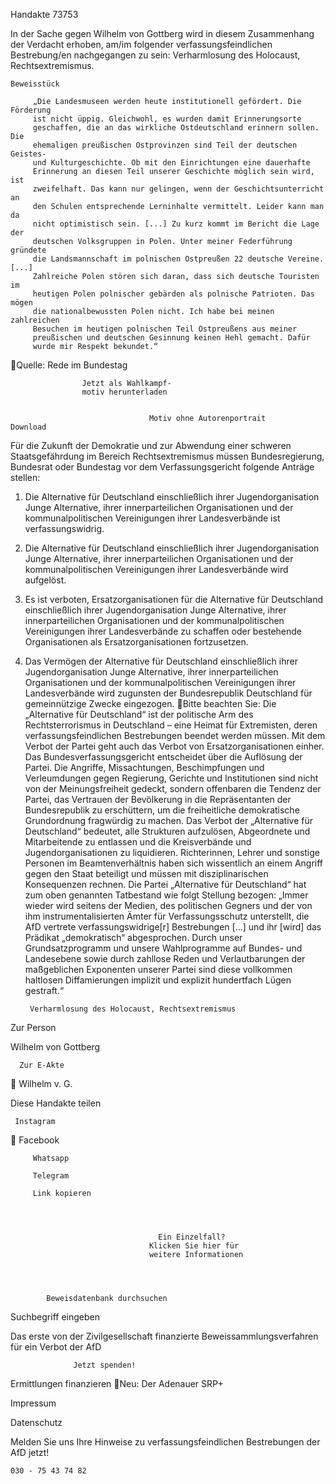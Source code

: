 Handakte 73753

In der Sache gegen Wilhelm von Gottberg wird in diesem Zusammenhang der
Verdacht erhoben, am/im folgender verfassungsfeindlichen Bestrebung/en
nachgegangen zu sein: Verharmlosung des Holocaust, Rechtsextremismus.




    Beweisstück

         „Die Landesmuseen werden heute institutionell gefördert. Die Förderung
         ist nicht üppig. Gleichwohl, es wurden damit Erinnerungsorte
         geschaffen, die an das wirkliche Ostdeutschland erinnern sollen. Die
         ehemaligen preußischen Ostprovinzen sind Teil der deutschen Geistes-
         und Kulturgeschichte. Ob mit den Einrichtungen eine dauerhafte
         Erinnerung an diesen Teil unserer Geschichte möglich sein wird, ist
         zweifelhaft. Das kann nur gelingen, wenn der Geschichtsunterricht an
         den Schulen entsprechende Lerninhalte vermittelt. Leider kann man da
         nicht optimistisch sein. [...] Zu kurz kommt im Bericht die Lage der
         deutschen Volksgruppen in Polen. Unter meiner Federführung gründete
         die Landsmannschaft im polnischen Ostpreußen 22 deutsche Vereine. [...]
         Zahlreiche Polen stören sich daran, dass sich deutsche Touristen im
         heutigen Polen polnischer gebärden als polnische Patrioten. Das mögen
         die nationalbewussten Polen nicht. Ich habe bei meinen zahlreichen
         Besuchen im heutigen polnischen Teil Ostpreußens aus meiner
         preußischen und deutschen Gesinnung keinen Hehl gemacht. Dafür
         wurde mir Respekt bekundet.“
Quelle:
Rede im Bundestag




                    Jetzt als Wahlkampf-
                    motiv herunterladen


                                   Motiv ohne Autorenportrait      Download




Für die Zukunft der Demokratie und zur Abwendung einer schweren
Staatsgefährdung im Bereich Rechtsextremismus müssen Bundesregierung,
Bundesrat oder Bundestag vor dem Verfassungsgericht folgende Anträge stellen:


   1. Die Alternative für Deutschland einschließlich ihrer Jugendorganisation
      Junge Alternative, ihrer innerparteilichen Organisationen und der
      kommunalpolitischen Vereinigungen ihrer Landesverbände ist
      verfassungswidrig.
   2. Die Alternative für Deutschland einschließlich ihrer Jugendorganisation
      Junge Alternative, ihrer innerparteilichen Organisationen und der
      kommunalpolitischen Vereinigungen ihrer Landesverbände wird aufgelöst.
   3. Es ist verboten, Ersatzorganisationen für die Alternative für Deutschland
      einschließlich ihrer Jugendorganisation Junge Alternative, ihrer
      innerparteilichen Organisationen und der kommunalpolitischen
      Vereinigungen ihrer Landesverbände zu schaffen oder bestehende
      Organisationen als Ersatzorganisationen fortzusetzen.
   4. Das Vermögen der Alternative für Deutschland einschließlich ihrer
      Jugendorganisation Junge Alternative, ihrer innerparteilichen Organisationen
      und der kommunalpolitischen Vereinigungen ihrer Landesverbände wird
      zugunsten der Bundesrepublik Deutschland für gemeinnützige Zwecke
      eingezogen.
Bitte beachten Sie: Die „Alternative für Deutschland“ ist der politische Arm des Rechtsterrorismus in
Deutschland – eine Heimat für Extremisten, deren verfassungsfeindlichen Bestrebungen beendet
werden müssen. Mit dem Verbot der Partei geht auch das Verbot von Ersatzorganisationen einher. Das
Bundesverfassungsgericht entscheidet über die Auflösung der Partei. Die Angriffe, Missachtungen,
Beschimpfungen und Verleumdungen gegen Regierung, Gerichte und Institutionen sind nicht von der
Meinungsfreiheit gedeckt, sondern offenbaren die Tendenz der Partei, das Vertrauen der Bevölkerung
in die Repräsentanten der Bundesrepublik zu erschüttern, um die freiheitliche demokratische
Grundordnung fragwürdig zu machen. Das Verbot der „Alternative für Deutschland“ bedeutet, alle
Strukturen aufzulösen, Abgeordnete und Mitarbeitende zu entlassen und die Kreisverbände und
Jugendorganisationen zu liquidieren. Richterinnen, Lehrer und sonstige Personen im
Beamtenverhältnis haben sich wissentlich an einem Angriff gegen den Staat beteiligt und müssen mit
disziplinarischen Konsequenzen rechnen.
Die Partei „Alternative für Deutschland“ hat zum oben genannten Tatbestand wie folgt Stellung
bezogen: „Immer wieder wird seitens der Medien, des politischen Gegners und der von ihm
instrumentalisierten Ämter für Verfassungsschutz unterstellt, die AfD vertrete verfassungswidrige[r]
Bestrebungen […] und ihr [wird] das Prädikat „demokratisch“ abgesprochen. Durch unser
Grundsatzprogramm und unsere Wahlprogramme auf Bundes- und Landesebene sowie durch zahllose
Reden und Verlautbarungen der maßgeblichen Exponenten unserer Partei sind diese vollkommen
haltlosen Diffamierungen implizit und explizit hundertfach Lügen gestraft.“




           Verharmlosung des Holocaust, Rechtsextremismus




   Zur Person


   Wilhelm von Gottberg

      Zur E-Akte
             Wilhelm v. G.

Diese Handakte teilen


     Instagram
         Facebook

         Whatsapp

         Telegram

         Link kopieren




                                     Ein Einzelfall?
                                   Klicken Sie hier für
                                   weitere Informationen




            Beweisdatenbank durchsuchen

  Suchbegriff eingeben

  Das erste von der Zivilgesellschaft finanzierte
   Beweissammlungsverfahren für ein Verbot
                     der AfD

                  Jetzt spenden!




Ermittlungen finanzieren
Neu: Der Adenauer SRP+

Impressum

Datenschutz




Melden Sie uns Ihre Hinweise zu verfassungsfeindlichen Bestrebungen der AfD
jetzt!

    030 - 75 43 74 82
